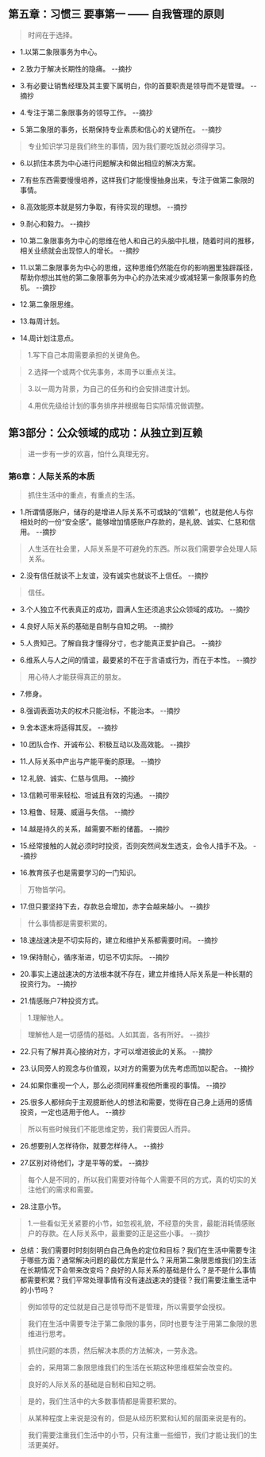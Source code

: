 ## 第五章：习惯三 要事第一 —— 自我管理的原则

>时间在于选择。

- 1.以第二象限事务为中心。

- 2.致力于解决长期性的隐痛。 --摘抄

- 3.有必要让销售经理及其主要下属明白，你的首要职责是领导而不是管理。 --摘抄

- 4.专注于第二象限事务的领导工作。 --摘抄

- 5.第二象限的事务，长期保持专业素质和信心的关键所在。 --摘抄

>专业知识学习是我们终生的事情，因为我们要吃饭就必须得学习。

- 6.以抓住本质为中心进行问题解决和做出相应的解决方案。

- 7.有些东西需要慢慢培养，这样我们才能慢慢抽身出来，专注于做第二象限的事情。

- 8.高效能原本就是努力争取，有待实现的理想。 --摘抄

- 9.耐心和毅力。 --摘抄

- 10.第二象限事务为中心的思维在他人和自己的头脑中扎根，随着时间的推移，相关业绩就会出现惊人的增长。 --摘抄

- 11.以第二象限事务为中心的思维，这种思维仍然能在你的影响圈里独辟蹊径，帮助你想出其他的第二象限事务为中心的办法来减少或减轻第一象限事务的危机。 --摘抄

- 12.第二象限思维。

- 13.每周计划。

- 14.周计划注意点。

>1.写下自己本周需要承担的关键角色。

>2.选择一个或两个优先事务，本周予以重点关注。

>3.以一周为背景，为自己的任务和约会安排进度计划。

>4.用优先级给计划的事务排序并根据每日实际情况做调整。

## 第3部分：公众领域的成功：从独立到互赖

>进一步有一步的欢喜，怕什么真理无穷。

### 第6章：人际关系的本质

>抓住生活中的重点，有重点的生活。

- 1.所谓情感账户，储存的是增进人际关系不可或缺的“信赖”，也就是他人与你相处时的一份“安全感”。能够增加情感账户存款的，是礼貌、诚实、仁慈和信用。 --摘抄

>人生活在社会里，人际关系是不可避免的东西。所以我们需要学会处理人际关系。

- 2.没有信任就谈不上友谊，没有诚实也就谈不上信任。 --摘抄

>信任。

- 3.个人独立不代表真正的成功，圆满人生还须追求公众领域的成功。 --摘抄

- 4.良好人际关系的基础是自制与自知之明。 --摘抄

- 5.人贵知己。了解自我才懂得分寸，也才能真正爱护自己。 --摘抄

- 6.维系人与人之间的情谊，最要紧的不在于言语或行为，而在于本性。 --摘抄

>用心待人才能获得真正的朋友。

- 7.修身。

- 8.强调表面功夫的权术只能治标，不能治本。 --摘抄

- 9.舍本逐末将适得其反。 --摘抄

- 10.团队合作、开诚布公、积极互动以及高效能。 --摘抄

- 11.人际关系中产出与产能平衡的原理。 --摘抄

- 12.礼貌、诚实、仁慈与信用。 --摘抄

- 13.信赖可带来轻松、坦诚且有效的沟通。 --摘抄

- 13.粗鲁、轻蔑、威逼与失信。 --摘抄

- 14.越是持久的关系，越需要不断的储蓄。 --摘抄

- 15.经常接触的人就必须时时投资，否则突然间发生透支，会令人措手不及。 --摘抄

- 16.教育孩子也是需要学习的一门知识。

>万物皆学问。

- 17.但只要坚持下去，存款总会增加，赤字会越来越小。 --摘抄

>什么事情都是需要积累的。

- 18.速战速决是不切实际的，建立和维护关系都需要时间。 --摘抄

- 19.保持耐心，循序渐进，切忌不切实际。 --摘抄

- 20.事实上速战速决的方法根本就不存在，建立并维持人际关系是一种长期的投资行为。 --摘抄

- 21.情感账户7种投资方式。

>1.理解他人。

>理解他人是一切感情的基础。人如其面，各有所好。 --摘抄

- 22.只有了解并真心接纳对方，才可以增进彼此的关系。 --摘抄

- 23.认同旁人的观念与价值观，以对方的需要为优先考虑而加以配合。 --摘抄

- 24.如果你重视一个人，那么必须同样重视他所重视的事情。 --摘抄

- 25.很多人都倾向于主观臆断他人的想法和需要，觉得在自己身上适用的感情投资，一定也适用于他人。 --摘抄

>所以有些时候我们不能思维定势，我们需要因人而异。

- 26.想要别人怎样待你，就要怎样待人。 --摘抄

- 27.区别对待他们，才是平等的爱。 --摘抄

>每个人是不同的，所以我们需要对待每个人需要不同的方式，真的切实的关注他们的需求和需要。

- 28.注意小节。

>1.一些看似无关紧要的小节，如忽视礼貌，不经意的失言，最能消耗情感账户的存款。在人际关系中，最重要的正是这些小事。 --摘抄

- 总结：我们需要时时刻刻明白自己角色的定位和目标？我们在生活中需要专注于哪些方面？通常解决问题的最优方案是什么？采用第二象限思维我们的生活在长期情况下会带来改变吗？良好的人际关系的基础是什么？是不是什么事情都需要积累？我们平常处理事情有没有速战速决的捷径？我们需要注重生活中的小节吗？

>例如领导的定位就是自己是领导而不是管理，所以需要学会授权。

>我们在生活中需要专注于第二象限的事务，同时也要专注于用第二象限的思维进行思考。

>抓住问题的本质，然后解决本质的方法解决，一劳永逸。

>会的，采用第二象限思维我们的生活在长期这种思维框架会改变的。

>良好的人际关系的基础是自制和自知之明。

>是的，我们生活中的大多数事情都是需要积累的。

>从某种程度上来说是没有的，但是从经历积累和认知的层面来说是有的。

>我们需要注重我们生活中的小节，只有注重一些细节，我们才能让我们的生活更美好。
